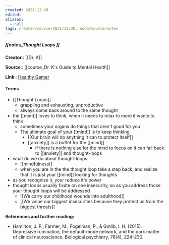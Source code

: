 ```yaml
---
created: 2021-12-30 
edited: 
aliases:
  - null
tags: created/source/2021/12/30, node/source/notes
---
```


##### [[notes_Thought Loops ]]
**Creator**:: [[Dr. K]]
 
**Source**:: [[course_Dr. K's Guide to Mental Health]]

**Link**:: [Healthy Gamer](https://coaching.healthygamer.gg/guide/lessons/thought-loops)

#### Terms
- [[Thought Loops]]
	- grappling and exhausting, unproductive
	- always come back around to the same thought
- the [[mind]] loves to think, when it needs to relax to more it wants to think
	- sometimes your organs do things that aren't good for you
	- The ultimate goal of your [[mind]] is to keep thinking
		- [[Our brain will do anything it can to protect itself]]
		- [[anxiety]] is a buffet for the [[mind]]
			- if there is nothing else for the mind to focus on it can fall back to [[anxiety]] and thought-loops
- what do we do about thought-loops
	- [[mindfulness]]
	- when you are in the the thought loop take a step back, and realize that it is just your [[mind]] looking for thoughts
- as you recognize it, your reduce it's power
- thought loops usually fixate on one insecurity, so as you address those your thought loops will be addressed
	- [[We carry our childhood wounds into adulthood]]
	- [[We value our biggest insecurities because they protect us from the biggest threats]]


**References and further reading:**  

-   Hamilton, J. P., Farmer, M., Fogelman, P., & Gotlib, I. H. (2015). Depressive rumination, the default-mode network, and the dark matter of clinical neuroscience. Biological psychiatry, 78(4), 224-230.